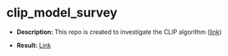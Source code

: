 # clip_model_survey

- **Description:** This repo is created to investigate the CLIP algorithm ([link](https://github.com/openai/CLIP))

- **Result:** [Link](https://1drv.ms/p/s!AqMz-RTj3AjLg69aIAFGCbTE-xsfrA)